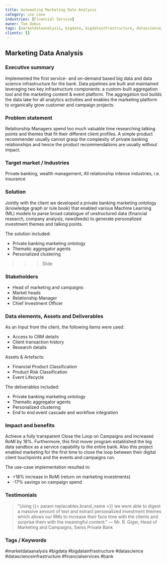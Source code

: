 ```yaml
---
title: Automating Marketing Data Analysis
category: use case
industries: [Financial Service]
owner: Tom Debus
tags: [marketdataanalysis, bigdata, bigdatainfrastructure, datascience, datascienceinfrastructure, financialservices, financial services, insurance, relationships]
clients: []
---
```


## Marketing Data Analysis

### Executive summary
Implemented the first service- and on-demand based big data and data science infrastructure for the bank. Data pipelines are built and maintained leveraging two key infrastructure components: a custom-built aggregation tool and the marketing content & event platform. The aggregation tool builds the data lake for all analytics activities and enables the marketing platform to organically grow customer and campaign projects.

### Problem statement
Relationship Managers spend too much valuable time researching talking points and themes that fit their different client profiles. A simple product recommender usually cannot grasp the complexity of private banking relationships and hence the product recommendations are usually without impact.

### Target market / Industries
Private banking, wealth management,
All relationship intense industries, i.e. insurance

### Solution
Jointly with the client we developed a private banking marketing ontology (knowledge graph or rule book) that enabled various Machine Learning (ML) models to parse broad catalogue of unstructured data (financial research, company analysis, newsfeeds) to generate personalized investment themes and talking points.

The solution included:
- Private banking marketing ontology
- Thematic aggregator agents
- Personalized clustering

>>>Slide

### Stakeholders
- Head of marketing and campaigns
- Market heads
- Relationship Manager
- Chief Investment Officer

### Data elements, Assets and Deliverables

As an Input from the client, the following items were used:
- Access to CRM details
- Client transaction history
- Research details

Assets & Artefacts:
- Financial Product Classification
- Product Risk Classification
- Event Lifecycle

The deliverables included:
- Private banking marketing ontology
- Thematic aggregator agents
- Personalized clustering
- End to end event cascade and workflow integration

### Impact and benefits
Achieve a fully transparent Close the Loop on Campaigns and increased RoMI by 18%. Furthermore, this first mover program established the big data sandbox as a service capability to the entire bank. Also this project enabled marketing for the first time to close the loop between their digital client touchpoints and the events and campaigns run.

The use-case implementation resulted in:
- +18% increase in RoMI (return on marketing investments)
- -17% savings on campaign spend

### Testimonials
> "Using {{< param replacables.brand_name  >}} we were able to digest a massive amount of text and extract personalized investment themes which allows our RMs to increase their face time with the clients and surprise them with the meaningful content."
> — Mr. R. Giger, Head of Marketing and Campaigns, Swiss Private Bank

### Tags / Keywords
#marketdataanalysis #bigdata #bigdatainfrastructure #datascience #datascienceinfrastructure #financialservices #bank